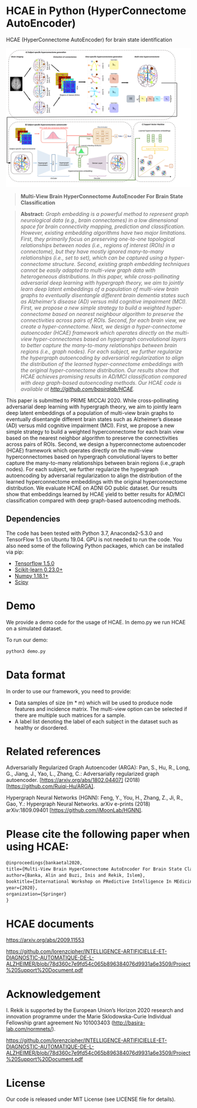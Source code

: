 # HCAE in Python (HyperConnectome AutoEncoder)
HCAE (HyperConnectome AutoEncoder) for brain state identification

![HCAE pipeline](mainfigure.png)

> **Multi-View Brain HyperConnectome AutoEncoder For Brain State Classification** <br/>

> **Abstract:** *Graph embedding is a powerful method to represent graph neurological data (e.g., brain connectomes) in a low dimensional space for brain connectivity mapping, prediction and classification. However, existing embedding algorithms have two major limitations. First, they primarily focus on preserving one-to-one topological relationships between nodes (i.e., regions of interest (ROIs) in a connectome), but they have mostly ignored many-to-many relationships (i.e., set to set), which can be captured using a hyper-connectome structure. Second, existing graph embedding techniques cannot be easily adapted to multi-view graph data with heterogeneous distributions. In this paper, while cross-pollinating adversarial deep learning with hypergraph theory, we aim to jointly learn deep latent embeddings of a population of multi-view brain graphs to eventually disentangle different brain dementia states such as Alzheimer’s disease (AD) versus mild cognitive impairment (MCI). First, we propose a new simple strategy to build a weighted hyper-connectome based on nearest neighbour algorithm to preserve the connectivities across pairs of ROIs. Second, for each brain view, we create a hyper-connectome. Next, we design a hyper-connectome autoencoder (HCAE) framework which operates directly on the multi-view hyper-connectomes based on hypergraph convolutional layers to better capture the many-to-many relationships between brain regions (i.e., graph nodes). For each subject, we further regularize the hypergraph autoencoding by adversarial regularization to align the distribution of the learned hyper-connectome embeddings with the original hyper-connectome distribution.  Our results show that HCAE achieves promising results in AD/MCI classification compared with deep graph-based autoencoding methods. Our HCAE code is available at http://github.com/basiralab/HCAE.*


This paper is submitted to PRIME MICCAI 2020. While cross-pollinating adversarial deep learning with hypergraph theory, we aim to jointly learn deep latent embeddings of a population of multi-view brain graphs to eventually disentangle different brain states such as Alzheimer’s disease (AD) versus mild cognitive impairment (MCI). First, we propose a new simple strategy to build a weighted hyperconnectome for each brain view based on the nearest neighbor algorithm to preserve the connectivities across pairs of ROIs. Second, we design a hyperconnectome autoencoder (HCAE) framework which operates directly on the multi-view hyperconnectomes based on hypergraph convolutional layers to better capture the many-to-many relationships between brain regions (i.e.,graph nodes). For each subject, we further regularize the hypergraph autoencoding by adversarial regularization to align the distribution of the learned hyperconnectome embeddings with the original hyperconnectome distribution. We evaluate HCAE on ADNI GO public dataset. Our results show that embeddings learned by HCAE yield to better results for AD/MCI classification compared with deep graph-based autoencoding methods.

## Dependencies

The code has been tested with Python 3.7, Anaconda2-5.3.0 and TensorFlow 1.5 on Ubuntu 19.04. GPU is not needed to run the code. You also need some of the following Python packages, which can be installed via pip:

* [Tensorflow 1.5.0](https://www.tensorflow.org/)
* [Scikit-learn 0.23.0+](https://scikit-learn.org/stable/)
* [Numpy 1.18.1+](https://numpy.org/)
* [Scipy](https://www.scipy.org/)

# Demo

We provide a demo code for the usage of HCAE. In demo.py we run HCAE on a simulated dataset.

To run our demo:
```bash
python3 demo.py
```

# Data format
In order to use our framework, you need to provide:
* Data samples of size (m * m) which will be used to produce node features and incidence matrix. The multi-view option can be selected if there are multiple such matrices for a sample.
* A label list denoting the label of each subject in the dataset such as healthy or disordered.



# Related references

Adversarially Regularized Graph Autoencoder (ARGA): Pan, S., Hu, R., Long, G., Jiang, J., Yao, L., Zhang, C.: Adversarially regularized graph autoencoder. [https://arxiv.org/abs/1802.04407] (2018) [https://github.com/Ruiqi-Hu/ARGA].

Hypergraph Neural Networks (HGNN): Feng, Y., You, H., Zhang, Z., Ji, R., Gao, Y.: Hypergraph Neural Networks. arXiv e-prints (2018) arXiv:1809.09401 [https://github.com/iMoonLab/HGNN].


# Please cite the following paper when using HCAE:

```latex
@inproceedings{bankaetal2020,
title={Multi-View Brain HyperConnectome AutoEncoder For Brain State Classification},
author={Banka, Alin and Buzi, Inis and Rekik, Islem},
booktitle={International Workshop on PRedictive Intelligence In MEdicine},
year={2020},
organization={Springer}
}
```

# HCAE documents

https://arxiv.org/abs/2009.11553

https://github.com/lorenzcipher/INTELLIGENCE-ARTIFICIELLE-ET-DIAGNOSTIC-AUTOMATIQUE-DE-L-ALZHEIMER/blob/78d360c7e9fd54c065b896384076d9931a6e3509/Project%20Support%20Document.pdf

# Acknowledgement

I. Rekik is supported by the European Union’s Horizon 2020 research and innovation programme under the Marie Sklodowska-Curie Individual Fellowship grant agreement No 101003403 (http://basira-lab.com/normnets/).


https://github.com/lorenzcipher/INTELLIGENCE-ARTIFICIELLE-ET-DIAGNOSTIC-AUTOMATIQUE-DE-L-ALZHEIMER/blob/78d360c7e9fd54c065b896384076d9931a6e3509/Project%20Support%20Document.pdf


# License
Our code is released under MIT License (see LICENSE file for details).

